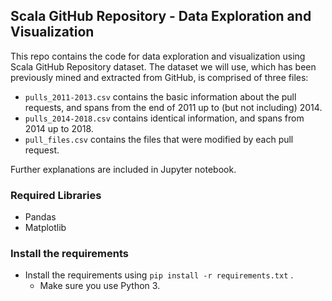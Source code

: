 ## Scala GitHub Repository - Data Exploration and Visualization

This repo contains the code for data exploration and visualization using Scala GitHub Repository dataset. The dataset we will use, which has been previously mined and extracted from GitHub, is comprised of three files:
- `pulls_2011-2013.csv` contains the basic information about the pull requests, and spans from the end of 2011 up to (but not including) 2014.
- `pulls_2014-2018.csv` contains identical information, and spans from 2014 up to 2018.
- `pull_files.csv` contains the files that were modified by each pull request.

Further explanations are included in Jupyter notebook.

### Required Libraries
- Pandas
- Matplotlib


### Install the requirements
- Install the requirements using `pip install -r requirements.txt` .
    * Make sure you use Python 3.
